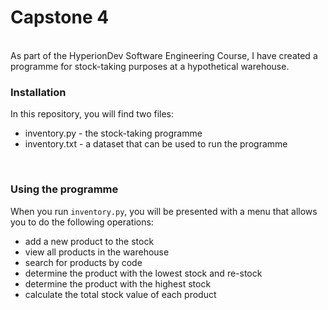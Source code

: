 # Capstone 4
<br>
As part of the HyperionDev Software Engineering Course, I have created a programme for stock-taking purposes at a hypothetical warehouse.
<br>

### Installation
In this repository, you will find two files:
<br>
* inventory.py - the stock-taking programme
* inventory.txt - a dataset that can be used to run the programme
<br>

### Using the programme
When you run `inventory.py`, you will be presented with a menu that allows you to do the following operations:
<br>
* add a new product to the stock
* view all products in the warehouse
* search for products by code
* determine the product with the lowest stock and re-stock
* determine the product with the highest stock
* calculate the total stock value of each product
